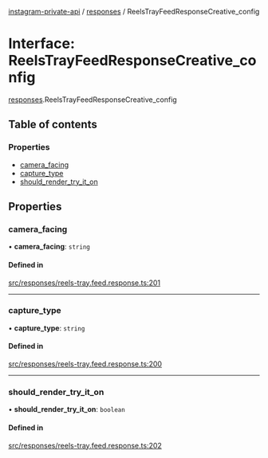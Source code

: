 [instagram-private-api](../../README.md) / [responses](../../modules/responses.md) / ReelsTrayFeedResponseCreative_config

# Interface: ReelsTrayFeedResponseCreative\_config

[responses](../../modules/responses.md).ReelsTrayFeedResponseCreative_config

## Table of contents

### Properties

- [camera\_facing](ReelsTrayFeedResponseCreative_config.md#camera_facing)
- [capture\_type](ReelsTrayFeedResponseCreative_config.md#capture_type)
- [should\_render\_try\_it\_on](ReelsTrayFeedResponseCreative_config.md#should_render_try_it_on)

## Properties

### camera\_facing

• **camera\_facing**: `string`

#### Defined in

[src/responses/reels-tray.feed.response.ts:201](https://github.com/Nerixyz/instagram-private-api/blob/b3351b9/src/responses/reels-tray.feed.response.ts#L201)

___

### capture\_type

• **capture\_type**: `string`

#### Defined in

[src/responses/reels-tray.feed.response.ts:200](https://github.com/Nerixyz/instagram-private-api/blob/b3351b9/src/responses/reels-tray.feed.response.ts#L200)

___

### should\_render\_try\_it\_on

• **should\_render\_try\_it\_on**: `boolean`

#### Defined in

[src/responses/reels-tray.feed.response.ts:202](https://github.com/Nerixyz/instagram-private-api/blob/b3351b9/src/responses/reels-tray.feed.response.ts#L202)
